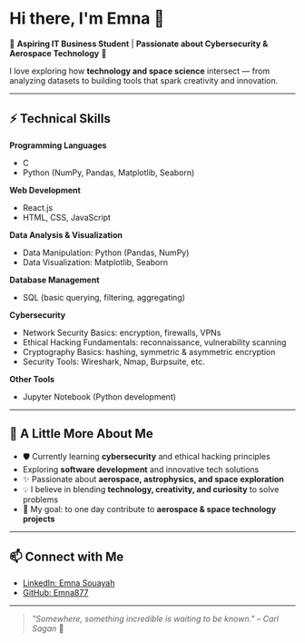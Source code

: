 # Hi there, I'm Emna 👋

🚀 **Aspiring IT Business Student** | **Passionate about Cybersecurity & Aerospace Technology** 🌌

I love exploring how **technology and space science** intersect — from analyzing datasets to building tools that spark creativity and innovation.

---

## ⚡ Technical Skills

**Programming Languages**
- C
- Python (NumPy, Pandas, Matplotlib, Seaborn)


**Web Development**
- React.js
- HTML, CSS, JavaScript

**Data Analysis & Visualization**
- Data Manipulation: Python (Pandas, NumPy)
- Data Visualization: Matplotlib, Seaborn

**Database Management**
- SQL (basic querying, filtering, aggregating)

**Cybersecurity**
- Network Security Basics: encryption, firewalls, VPNs
- Ethical Hacking Fundamentals: reconnaissance, vulnerability scanning
- Cryptography Basics: hashing, symmetric & asymmetric encryption
- Security Tools: Wireshark, Nmap, Burpsuite, etc.

**Other Tools**
- Jupyter Notebook (Python development)

---

## 🌌 A Little More About Me

- 🛡️ Currently learning **cybersecurity** and ethical hacking principles
- Exploring **software development** and innovative tech solutions
- ✨ Passionate about **aerospace, astrophysics, and space exploration**
- 💡 I believe in blending **technology, creativity, and curiosity** to solve problems
- 🎯 My goal: to one day contribute to **aerospace & space technology projects**

---

## 📫 Connect with Me

- [LinkedIn: Emna Souayah](https://www.linkedin.com/in/emna-souayah-234245295)
- [GitHub: Emna877](https://github.com/Emna877)

---

> *"Somewhere, something incredible is waiting to be known." – Carl Sagan* 🌌
